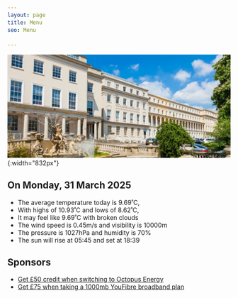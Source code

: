 ```yaml
---
layout: page
title: Menu
seo: Menu

---
```


![Logo](/images/logo.jpg){:width="832px"}

<!-- weather_marker starts -->
## On Monday, 31 March 2025

- The average temperature today is 9.69˚C,
- With highs of 10.93˚C and lows of 8.62˚C,
- It may feel like 9.69˚C with broken clouds
- The wind speed is 0.45m/s and visibility is 10000m
- The pressure is 1027hPa and humidity is 70%
- The sun will rise at 05:45 and set at 18:39

<!-- weather_marker ends -->

## Sponsors

- [Get £50 credit when switching to Octopus Energy](https://bit.ly/3oD1nnS)
- [Get £75 when taking a 1000mb YouFibre broadband plan](https://aklam.io/91zWhU?)



